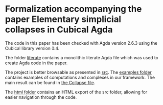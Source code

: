 # Formalization accompanying the paper Elementary simplicial collapses in Cubical Agda

The code in this paper has been checked with Agda version 2.6.3 using the
Cubical library version 0.4.

The folder [literate](https://github.com/maxdore/collapse/tree/main/src)
contains a monolithic literate Agda file which was used to create Agda code in the paper.

The project is better browsable as presented in
[src](https://github.com/maxdore/collapse/tree/main/src). The [examples
folder](https://github.com/maxdore/collapse/tree/main/src/Examples) contains
examples of computations and complexes in our framework. The main result can be
found in [the Collapse
file](https://github.com/maxdore/collapse/tree/main/src/Examples/Collapse.agda).

The [html folder](https://github.com/maxdore/collapse/tree/main/html) contains
an HTML export of the src folder, allowing for easier navigation through the
code.




